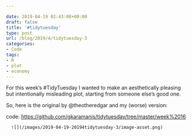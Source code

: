 ```yaml
---

date: 2019-04-19 02:43:08+00:00
draft: false
title: '#tidytuesday'
type: post
url: /blog/2019/4/tidytuesday-3
categories:
- Code
tags:
- R
- plot
- economy
---
```


For this week’s #TidyTuesday I wanted to make an aesthetically pleasing but intentionally misleading plot, starting from someone else’s good one.

So, here is the original by @theotheredgar and my (worse) version:

code: https://github.com/gkaramanis/tidytuesday/tree/master/week%2016


  
      ![](/images/2019-04-19-20194tidytuesday-3/image-asset.png)

